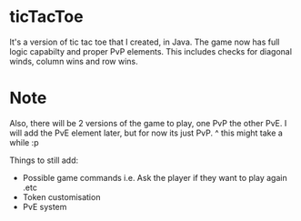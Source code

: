 # ticTacToe
It's a version of tic tac toe that I created, in Java.
The game now has full logic capabilty and proper PvP elements. This includes checks for diagonal winds, column wins and row wins.

Note
===
Also, there will be 2 versions of the game to play, one PvP the other PvE.
I will add the PvE element later, but for now its just PvP.
^ this might take a while :p

Things to still add:
- Possible game commands i.e. Ask the player if they want to play again .etc
- Token customisation
- PvE system
